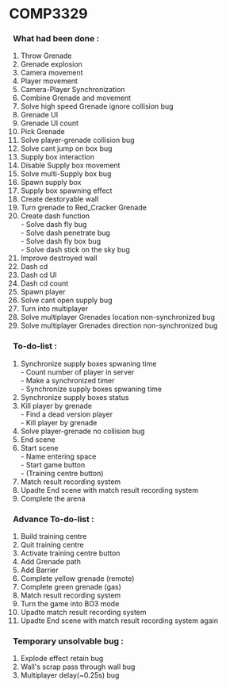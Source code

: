 # COMP3329
### &nbsp;&nbsp;What had been done :
1. Throw Grenade 
2. Grenade explosion
3. Camera movement
4. Player movement
5. Camera-Player Synchronization
6. Combine Grenade and movement
7. Solve high speed Grenade ignore collision bug
8. Grenade UI
9. Grenade UI count
10. Pick Grenade
11. Solve player-grenade collision bug
12. Solve cant jump on box bug
13. Supply box interaction
14. Disable Supply box movement
15. Solve multi-Supply box bug
16. Spawn supply box
17. Supply box spawning effect
18. Create destoryable wall
19. Turn grenade to Red_Cracker Grenade
20. Create dash function
<br/> - Solve dash fly bug
<br/> - Solve dash penetrate bug
<br/> - Solve dash fly box bug
<br/> - Solve dash stick on the sky bug
21. Improve destroyed wall
22. Dash cd
23. Dash cd UI
24. Dash cd count
25. Spawn player
26. Solve cant open supply bug
27. Turn into multiplayer
28. Solve multiplayer Grenades location non-synchronized bug 
28. Solve multiplayer Grenades direction non-synchronized bug 
### &nbsp;&nbsp;To-do-list :
1. Synchronize supply boxes spwaning time 
<br/> - Count number of player in server
<br/> - Make a synchronized timer
<br/> - Synchronize supply boxes spwaning time 
2. Synchronize supply boxes status
3. Kill player by grenade
<br /> - Find a dead version player
<br /> - Kill player by grenade
4. Solve player-grenade no collision bug
5. End scene
6. Start scene 
<br /> - Name entering space
<br /> - Start game button
<br /> - (Training centre button)
7. Match result recording system 
8. Upadte End scene with match result recording system 
9. Complete the arena
### &nbsp;&nbsp;Advance To-do-list :
1. Build training centre
2. Quit training centre
3. Activate training centre button 
4. Add Grenade path 
5. Add Barrier
6. Complete yellow grenade (remote)
7. Complete green grenade (gas)
8. Match result recording system 
9. Turn the game into BO3 mode
10. Upadte match result recording system
11. Upadte End scene with match result recording system again 
### &nbsp;&nbsp;Temporary unsolvable bug :
1. Explode effect retain bug
2. Wall's scrap pass through wall bug 
3. Multiplayer delay(~0.25s) bug
